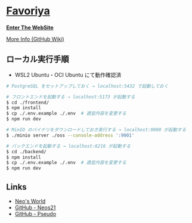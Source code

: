 # [Favoriya](https://pseudo.neos21.net)

**[Enter The WebSite](https://pseudo.neos21.net)**

[More Info (GitHub Wiki)](https://github.com/Neos21/pseudo/wiki)


## ローカル実行手順

- WSL2 Ubuntu・OCI Ubuntu にて動作確認済

```bash
# PostgreSQL をセットアップしておく → localhost:5432 で起動しておく

# フロントエンドを起動する → localhost:5173 が起動する
$ cd ./frontend/
$ npm install
$ cp ./.env.example ./.env  # 適宜内容を変更する
$ npm run dev

# MinIO のバイナリをダウンロードしておき実行する → localhost:9000 が起動する
$ ./minio server ./oss --console-address ':9001'

# バックエンドを起動する → localhost:6216 が起動する
$ cd ./backend/
$ npm install
$ cp ./.env.example ./.env  # 適宜内容を変更する
$ npm run dev
```


## Links

- [Neo's World](https://neos21.net)
- [GitHub - Neos21](https://github.com/Neos21)
- [GitHub - Pseudo](https://github.com/Neos21/pseudo)
